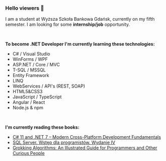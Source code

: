 
### Hello viewers 👋


I am a student at Wyższa Szkoła Bankowa Gdańsk, currently on my fifth semester. I am looking for some <b>internship/job</b> opportunity.
<p>&nbsp;</p>


<b>To become .NET Developer I'm currently learning these technologies:</b>
+ C# / Visual Studio
+ WinForms / WPF
+ ASP.NET / Core / MVC
+ T-SQL / MSSQL
+ Entity Framework
+ LINQ
+ WebServices / API's (REST, SOAP)
+ HTML5&CSS3
+ JavaScript / TypeScript
+ Angular / React
+ Node.js & npm


<p>&nbsp;</p>


<b>I'm currently reading these books:</b>
+ [C# 11 and .NET 7 – Modern Cross-Platform Development Fundamentals]([https://lubimyczytac.pl/ksiazka/4810102/c-praktyczny-kurs-wydanie-iii](https://www.amazon.com/11-NET-Cross-Platform-Development-Fundamentals/dp/1803237805))
+ [SQL Server. Wstęp dla programistów. Wydanie IV](https://lubimyczytac.pl/ksiazka/275526/sql-server-wstep-dla-programistow-wydanie-iv)
+ [Grokking Algorithms: An Illustrated Guide for Programmers and Other Curious People](https://www.amazon.pl/Grokking-Algorithms-Illustrated-Programmers-Curious/dp/1617292230/ref=sr_1_1?adgrpid=114961418102&gclid=Cj0KCQiAsoycBhC6ARIsAPPbeLv9S8ApcOlBV_qG0T5du7kD0rJyO2yLoQAQYjxmH2swjj5aDLGmin0aAoEDEALw_wcB&hvadid=602599118296&hvdev=c&hvlocphy=1011475&hvnetw=g&hvqmt=e&hvrand=15375595998721783327&hvtargid=kwd-297239954614&hydadcr=24416_2293626&keywords=grokking+algorithms&qid=1669572806&qu=eyJxc2MiOiIwLjQyIiwicXNhIjoiMC4xOSIsInFzcCI6IjAuNDcifQ%3D%3D&sr=8-1)



<!--
**Cineon/Cineon** is a ✨ _special_ ✨ repository because its `README.md` (this file) appears on your GitHub profile.

Here are some ideas to get you started:

- 🔭 I’m currently working on ...
- 🌱 I’m currently learning ...
- 👯 I’m looking to collaborate on ...
- 🤔 I’m looking for help with ...
- 💬 Ask me about ...
- 📫 How to reach me: ...
- 😄 Pronouns: ...
- ⚡ Fun fact: ...
-->
